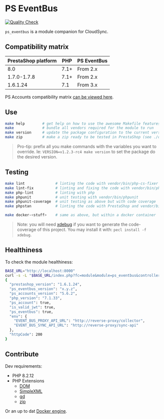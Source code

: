 # PS EventBus

[![Quality Check](https://github.com/PrestaShopCorp/ps_eventbus/actions/workflows/quality-check.yml/badge.svg)](https://github.com/PrestaShopCorp/ps_eventbus/actions/workflows/quality-check.yml)

`ps_eventbus` is a module companion for CloudSync.

## Compatibility matrix

| PrestaShop platform | PHP  | PS EventBus |
| ------------------- | ---- | ----------- |
| 8.0                 | 7.1+ | From 2.x    |
| 1.7.0-1.7.8         | 7.1+ | From 2.x    |
| 1.6.1.24            | 7.1  | From 3.x    |

PS Accounts compatibility matrix [can be viewed here](https://github.com/PrestaShopCorp/ps_accounts#compatibility-matrix).

## Use

```sh
make help        # get help on how to use the awesome Makefile features
make             # bundle all vendors required for the module to run
make version     # update the package configuration to the current version
make zip         # make a zip ready to be tested in PrestaShop (see ./dist)
```

> Pro-tip: prefix all you make commands with the variables you want to override. Ie: `VERSION=v1.2.3-rc4 make version` to set the package do the desired version.

## Testing

```sh
make lint              # linting the code with vendor/bin/php-cs-fixer
make lint-fix          # linting and fixing the code with vendor/bin/php-cs-fixer
make php-lint          # linting with php
make phpunit           # unit testing with vendor/bin/phpunit
make phpunit-coverage  # unit testing as above but with code coverage
make phpstan           # linting the code with PrestaShop and vendor/bin/phpstan

make docker-<stuff>    # same as above, but within a docker container
```

> Note: you will need [xdebug](https://xdebug.org/) if you want to generate the code-coverage of this project. You may install it with: `pecl install -f xdebug`.

## Healthiness

To check the module healthiness:

```sh
BASE_URL="http://localhost:8000"
curl -s -L "$BASE_URL/index.php?fc=module&module=ps_eventbus&controller=apiHealthCheck" | jq .
{
  "prestashop_version": "1.6.1.24",
  "ps_eventbus_version": "x.y.z",
  "ps_accounts_version": "5.6.2",
  "php_version": "7.1.33",
  "ps_account": true,
  "is_valid_jwt": true,
  "ps_eventbus": true,
  "env": {
    "EVENT_BUS_PROXY_API_URL": "http://reverse-proxy/collector",
    "EVENT_BUS_SYNC_API_URL": "http://reverse-proxy/sync-api"
  },
  "httpCode": 200
}
```

## Contribute

Dev requirements:

- PHP 8.2.12
- PHP Extensions
  - [DOM](https://www.php.net/manual/en/book.dom.php)
  - [SimpleXML](https://www.php.net/manual/en/book.simplexml.php)
  - [gd](https://www.php.net/manual/en/book.image.php)
  - [zip](https://www.php.net/manual/en/book.zip.php)

Or an up to dat [Docker engine](https://docs.docker.com/engine/install).
